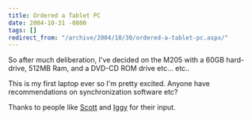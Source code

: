 ```yaml
---
title: Ordered a Tablet PC
date: 2004-10-31 -0800
tags: []
redirect_from: "/archive/2004/10/30/ordered-a-tablet-pc.aspx/"
---
```


So after much deliberation, I've decided on the M205 with a 60GB
hard-drive, 512MB Ram, and a DVD-CD ROM drive etc... etc..

This is my first laptop ever so I'm pretty excited. Anyone have
recommendations on synchronization software etc?

Thanks to people like
[Scott](http://www.hanselman.com/blog/SearchView.aspx?q=m205) and
[Iggy](http://www.iggysoft.com/) for their input.

